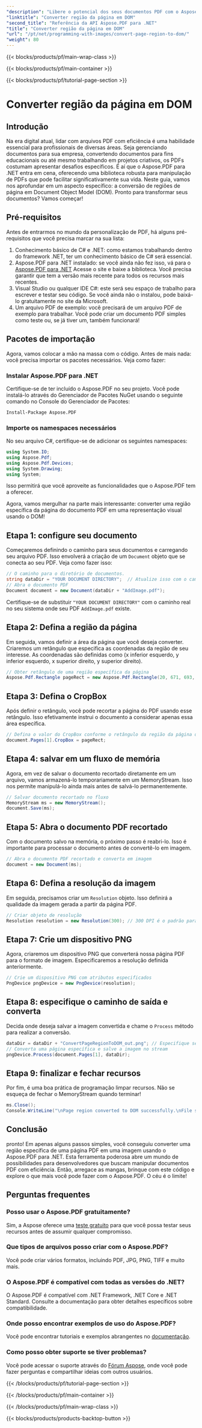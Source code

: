 ```yaml
---
"description": "Libere o potencial dos seus documentos PDF com o Aspose.PDF para .NET. Converta regiões de PDFs em imagens e aprimore seu fluxo de trabalho."
"linktitle": "Converter região da página em DOM"
"second_title": "Referência da API Aspose.PDF para .NET"
"title": "Converter região da página em DOM"
"url": "/pt/net/programming-with-images/convert-page-region-to-dom/"
"weight": 80
---
```


{{< blocks/products/pf/main-wrap-class >}}

{{< blocks/products/pf/main-container >}}

{{< blocks/products/pf/tutorial-page-section >}}

# Converter região da página em DOM

## Introdução

Na era digital atual, lidar com arquivos PDF com eficiência é uma habilidade essencial para profissionais de diversas áreas. Seja gerenciando documentos para sua empresa, convertendo documentos para fins educacionais ou até mesmo trabalhando em projetos criativos, os PDFs costumam apresentar desafios específicos. É aí que o Aspose.PDF para .NET entra em cena, oferecendo uma biblioteca robusta para manipulação de PDFs que pode facilitar significativamente sua vida. Neste guia, vamos nos aprofundar em um aspecto específico: a conversão de regiões de página em Document Object Model (DOM). Pronto para transformar seus documentos? Vamos começar!

## Pré-requisitos

Antes de entrarmos no mundo da personalização de PDF, há alguns pré-requisitos que você precisa marcar na sua lista:
1. Conhecimento básico de C# e .NET: como estamos trabalhando dentro do framework .NET, ter um conhecimento básico de C# será essencial.
2. Aspose.PDF para .NET instalado: se você ainda não fez isso, vá para o [Aspose.PDF para .NET](https://releases.aspose.com/pdf/net/) Acesse o site e baixe a biblioteca. Você precisa garantir que tem a versão mais recente para todos os recursos mais recentes.
3. Visual Studio ou qualquer IDE C#: este será seu espaço de trabalho para escrever e testar seu código. Se você ainda não o instalou, pode baixá-lo gratuitamente no site da Microsoft.
4. Um arquivo PDF de exemplo: você precisará de um arquivo PDF de exemplo para trabalhar. Você pode criar um documento PDF simples como teste ou, se já tiver um, também funcionará!

## Pacotes de importação

Agora, vamos colocar a mão na massa com o código. Antes de mais nada: você precisa importar os pacotes necessários. Veja como fazer:

### Instalar Aspose.PDF para .NET
Certifique-se de ter incluído o Aspose.PDF no seu projeto. Você pode instalá-lo através do Gerenciador de Pacotes NuGet usando o seguinte comando no Console do Gerenciador de Pacotes:
```bash
Install-Package Aspose.PDF
```

### Importe os namespaces necessários
No seu arquivo C#, certifique-se de adicionar os seguintes namespaces:
```csharp
using System.IO;
using Aspose.Pdf;
using Aspose.Pdf.Devices;
using System.Drawing;
using System;
```

Isso permitirá que você aproveite as funcionalidades que o Aspose.PDF tem a oferecer.

Agora, vamos mergulhar na parte mais interessante: converter uma região específica da página do documento PDF em uma representação visual usando o DOM!

## Etapa 1: configure seu documento
Começaremos definindo o caminho para seus documentos e carregando seu arquivo PDF. Isso envolverá a criação de um `Document` objeto que se conecta ao seu PDF. Veja como fazer isso:

```csharp
// O caminho para o diretório de documentos.
string dataDir = "YOUR DOCUMENT DIRECTORY";  // Atualize isso com o caminho do seu diretório
// Abra o documento PDF
Document document = new Document(dataDir + "AddImage.pdf");
```

Certifique-se de substituir `"YOUR DOCUMENT DIRECTORY"` com o caminho real no seu sistema onde seu PDF `AddImage.pdf` existe.

## Etapa 2: Defina a região da página
Em seguida, vamos definir a área da página que você deseja converter. Criaremos um retângulo que especifica as coordenadas da região de seu interesse. As coordenadas são definidas como (x inferior esquerdo, y inferior esquerdo, x superior direito, y superior direito).

```csharp
// Obter retângulo de uma região específica da página
Aspose.Pdf.Rectangle pageRect = new Aspose.Pdf.Rectangle(20, 671, 693, 1125);
```

## Etapa 3: Defina o CropBox
Após definir o retângulo, você pode recortar a página do PDF usando esse retângulo. Isso efetivamente instrui o documento a considerar apenas essa área específica.

```csharp
// Defina o valor do CropBox conforme o retângulo da região da página desejada
document.Pages[1].CropBox = pageRect;
```

## Etapa 4: salvar em um fluxo de memória
Agora, em vez de salvar o documento recortado diretamente em um arquivo, vamos armazená-lo temporariamente em um MemoryStream. Isso nos permite manipulá-lo ainda mais antes de salvá-lo permanentemente.

```csharp
// Salvar documento recortado no fluxo
MemoryStream ms = new MemoryStream();
document.Save(ms);
```

## Etapa 5: Abra o documento PDF recortado
Com o documento salvo na memória, o próximo passo é reabri-lo. Isso é importante para processar o documento antes de convertê-lo em imagem.

```csharp
// Abra o documento PDF recortado e converta em imagem
document = new Document(ms);
```

## Etapa 6: Defina a resolução da imagem
Em seguida, precisamos criar um `Resolution` objeto. Isso definirá a qualidade da imagem gerada a partir da página PDF.

```csharp
// Criar objeto de resolução
Resolution resolution = new Resolution(300); // 300 DPI é o padrão para qualidade de impressão
```

## Etapa 7: Crie um dispositivo PNG
Agora, criaremos um dispositivo PNG que converterá nossa página PDF para o formato de imagem. Especificaremos a resolução definida anteriormente.

```csharp
// Crie um dispositivo PNG com atributos especificados
PngDevice pngDevice = new PngDevice(resolution);
```

## Etapa 8: especifique o caminho de saída e converta
Decida onde deseja salvar a imagem convertida e chame o `Process` método para realizar a conversão.

```csharp
dataDir = dataDir + "ConvertPageRegionToDOM_out.png"; // Especifique seu arquivo de saída
// Converta uma página específica e salve a imagem no stream
pngDevice.Process(document.Pages[1], dataDir);
```

## Etapa 9: finalizar e fechar recursos
Por fim, é uma boa prática de programação limpar recursos. Não se esqueça de fechar o MemoryStream quando terminar!

```csharp
ms.Close();
Console.WriteLine("\nPage region converted to DOM successfully.\nFile saved at " + dataDir);
```

## Conclusão

pronto! Em apenas alguns passos simples, você conseguiu converter uma região específica de uma página PDF em uma imagem usando o Aspose.PDF para .NET. Esta ferramenta poderosa abre um mundo de possibilidades para desenvolvedores que buscam manipular documentos PDF com eficiência. Então, arregace as mangas, brinque com este código e explore o que mais você pode fazer com o Aspose.PDF. O céu é o limite!

## Perguntas frequentes

### Posso usar o Aspose.PDF gratuitamente?  
Sim, a Aspose oferece uma [teste gratuito](https://releases.aspose.com/) para que você possa testar seus recursos antes de assumir qualquer compromisso.

### Que tipos de arquivos posso criar com o Aspose.PDF?  
Você pode criar vários formatos, incluindo PDF, JPG, PNG, TIFF e muito mais. 

### O Aspose.PDF é compatível com todas as versões do .NET?  
O Aspose.PDF é compatível com .NET Framework, .NET Core e .NET Standard. Consulte a documentação para obter detalhes específicos sobre compatibilidade.

### Onde posso encontrar exemplos de uso do Aspose.PDF?  
Você pode encontrar tutoriais e exemplos abrangentes no [documentação](https://reference.aspose.com/pdf/net/).

### Como posso obter suporte se tiver problemas?  
Você pode acessar o suporte através do [Fórum Aspose](https://forum.aspose.com/c/pdf/10), onde você pode fazer perguntas e compartilhar ideias com outros usuários.

{{< /blocks/products/pf/tutorial-page-section >}}

{{< /blocks/products/pf/main-container >}}

{{< /blocks/products/pf/main-wrap-class >}}

{{< blocks/products/products-backtop-button >}}